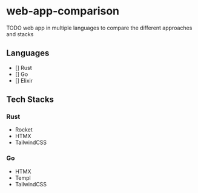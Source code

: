 # web-app-comparison

TODO web app in multiple languages to compare the different approaches and stacks

## Languages
- [] Rust
- [] Go
- [] Elixir

## Tech Stacks 

### Rust 
- Rocket
- HTMX
- TailwindCSS

### Go 
- HTMX 
- Templ
- TailwindCSS